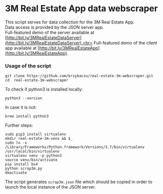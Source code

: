 # 3M Real Estate App data webscraper
This script serves for data collection for the 3M Real Estate App.<br>
Data access is provided by the JSON server app.<br>
Full-featured demo of the server available at [http://bit.ly/3MRealEstateDataServer](http://bit.ly/3MRealEstateDataServer).<br>
Full-featured demo of the client app available at [http://bit.ly/3MRealEstateApp](http://bit.ly/3MRealEstateApp).

### Usage of the script
```
git clone https://github.com/krzykaczu/real-estate-3m-webscraper.git
cd  real-estate-3m-webscraper
```
To check if python3 is installed locally:
```
python3 --version
```
In case it is not:
```
brew install python3
```
Further steps:
```
sudo pip3 install virtualenv
mkdir real-estate-3m-venv && $_
sudo ln -s /Library/Frameworks/Python.framework/Versions/3.7/bin/virtualenv /usr/local/bin/virtualenv
virtualenv venv -p python3
source venv/bin/activate
pip install bs4
python scrap3m.py
deactivate
```

The script generates ```scrap3m.json``` file which should be copied in order to launch the local instance of the JSON server.
